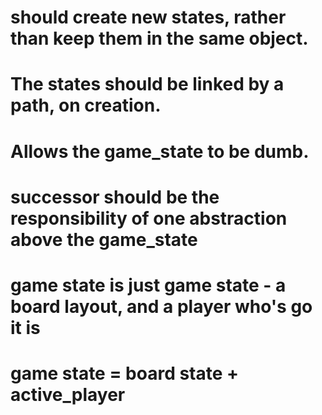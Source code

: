 # should create new states, rather than keep them in the same object.
# The states should be linked by a path, on creation.
# Allows the game_state to be dumb.
# successor should be the responsibility of one abstraction above the game_state
# game state is just game state - a board layout, and a player who's go it is
# game state = board state + active_player

